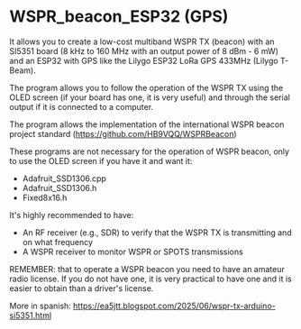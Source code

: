 # WSPR_beacon_ESP32 (GPS)

It allows you to create a low-cost multiband WSPR TX (beacon) with an SI5351 board (8 kHz to 160 MHz with an output power of 8 dBm - 6 mW) and 
an ESP32 with GPS like the Lilygo ESP32 LoRa GPS 433MHz (Lilygo T-Beam).

The program allows you to follow the operation of the WSPR TX using the OLED screen (if your board has one, it is very useful) 
and through the serial output if it is connected to a computer.

The program allows the implementation of the international WSPR beacon project standard (https://github.com/HB9VQQ/WSPRBeacon)

These programs are not necessary for the operation of WSPR beacon, only to use the OLED screen if you have it and want it:
- Adafruit_SSD1306.cpp
- Adafruit_SSD1306.h
- Fixed8x16.h

It's highly recommended to have:
- An RF receiver (e.g., SDR) to verify that the WSPR TX is transmitting and on what frequency
- A WSPR receiver to monitor WSPR or SPOTS transmissions

REMEMBER:  that to operate a WSPR beacon you need to have an amateur radio license. If you do not have one, it is very practical to have one and it is easier to obtain than a driver's license.

More in spanish: https://ea5jtt.blogspot.com/2025/06/wspr-tx-arduino-si5351.html
